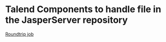 # Talend Components to handle file in the JasperServer repository

[Roundtrip job](https://github.com/jlolling/talendcomp_tJasperServerFile/blob/master/doc/tJasperServer_scenario_roundtrip_new.png)
